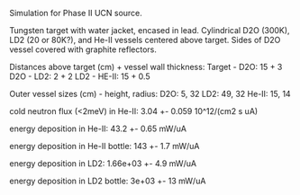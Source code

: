 Simulation for Phase II UCN source.

Tungsten target with water jacket, encased in lead.
Cylindrical D2O (300K), LD2 (20 or 80K?), and He-II vessels centered above target.
Sides of D2O vessel covered with graphite reflectors.

Distances above target (cm) + vessel wall thickness:
Target - D2O: 15 + 3
D2O - LD2: 2 + 2
LD2 - HE-II: 15 + 0.5

Outer vessel sizes (cm) - height, radius:
D2O: 5, 32
LD2: 49, 32
He-II: 15, 14

cold neutron flux (<2meV) in He-II:
3.04 +- 0.059 10^12/(cm2 s uA)

energy deposition in He-II:
43.2 +- 0.65 mW/uA

energy deposition in He-II bottle:
143 +- 1.7 mW/uA

energy deposition in LD2:
1.66e+03 +- 4.9 mW/uA

energy deposition in LD2 bottle:
3e+03 +- 13 mW/uA

